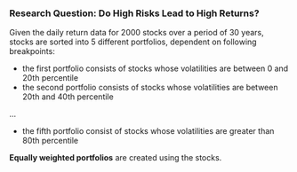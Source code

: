 ### Research Question: Do High Risks Lead to High Returns?

Given the daily return data for 2000 stocks over a period of 30 years, stocks are sorted into 5 different portfolios, dependent on following breakpoints:
- the first portfolio consists of stocks whose volatilities are between 0 and 20th percentile
- the second portfolio consists of stocks whose volatilities are between 20th and 40th percentile

...

- the fifth portfolio consist of stocks whose volatilities are greater than 80th percentile


**Equally weighted portfolios** are created using the stocks.
